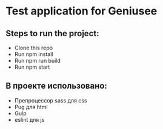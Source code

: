 # Test application for Geniusee

## Steps to run the project:
* Clone this repo
* Run npm install
* Run npm run build
* Run npm start

## В проекте использовано:
* Препроцессор sass для css
* Pug для html
* Gulp
* eslint для js

